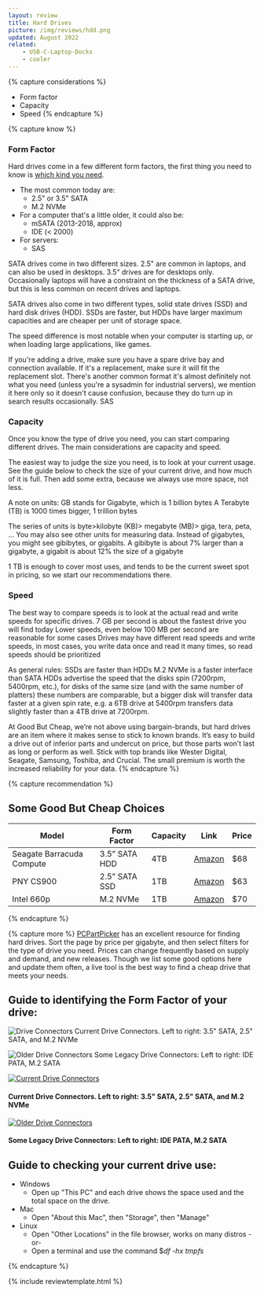 ```yaml
---
layout: review
title: Hard Drives
picture: /img/reviews/hdd.png
updated: August 2022
related:
    - USB-C-Laptop-Docks
    - cooler
---
```


{% capture considerations %}
- Form factor
- Capacity
- Speed
{% endcapture %}

{% capture know %}

### Form Factor
Hard drives come in a few different form factors, the first thing you need to know is [which kind you need](#Guide-to-identifying-the-Form-Factor-of-your-drive).
- The most common today are:
  - 2.5" or 3.5" SATA
  - M.2 NVMe
- For a computer that's a little older, it could also be:
  - mSATA (2013-2018, approx)
  - IDE (< 2000)
- For servers:
  - SAS

SATA drives come in two different sizes. 2.5" are common in laptops, and can also be used in desktops. 3.5“ drives are for desktops only. Occasionally laptops will have a constraint on the thickness of a SATA drive, but this is less common on recent drives and laptops.

SATA drives also come in two different types, solid state drives (SSD) and hard disk drives (HDD). SSDs are faster, but HDDs have larger maximum capacities and are cheaper per unit of storage space.

The speed difference is most notable when your computer is starting up, or when loading large applications, like games. 

If you're adding a drive, make sure you have a spare drive bay and connection available. If it's a replacement, make sure it will fit the replacement slot.
There's another common format it's almost definitely not what you need (unless you're a sysadmin for industrial servers), we mention it here only so it doesn't cause confusion, because they do turn up in search results occasionally.
SAS

### Capacity
Once you know the type of drive you need, you can start comparing different drives. The main considerations are capacity and speed.

The easiest way to judge the size you need, is to look at your current usage. See the guide below to check the size of your current drive, and how much of it is full. Then add some extra, because we always use more space, not less.

A note on units:
GB stands for Gigabyte, which is 1 billion bytes
A Terabyte (TB) is 1000 times bigger, 1 trillion bytes

The series of units is byte>kilobyte (KB)> megabyte (MB)> giga, tera, peta, …
You may also see other units for measuring data. Instead of gigabytes, you might see gibibytes, or gigabits. A gibibyte is about 7% larger than a gigabyte, a gigabit is about 12% the size of a gigabyte

1 TB is enough to cover most uses, and tends to be the current sweet spot in pricing, so we start our recommendations there.

### Speed

The best way to compare speeds is to look at the actual read and write speeds for specific drives. 
7 GB per second is about the fastest drive you will find today
Lower speeds, even below 100 MB per second are reasonable for some cases
Drives may have different read speeds and write speeds, in most cases, you write data once and read it many times, so read speeds should be prioritized

As general rules:
SSDs are faster than HDDs
M.2 NVMe is a faster interface than SATA
HDDs advertise the speed that the disks spin (7200rpm, 5400rpm, etc.), for disks of the same size (and with the same number of platters) these numbers are comparable, but a bigger disk will transfer data faster at a given spin rate, e.g. a 6TB drive at 5400rpm transfers data slightly faster than a 4TB drive at 7200rpm.

At Good But Cheap, we’re not above using bargain-brands, but hard drives are an item where it makes sense to stick to known brands. It’s easy to build a drive out of inferior parts and undercut on price, but those parts won’t last as long or perform as well. Stick with top brands like Wester Digital, Seagate, Samsung, Toshiba, and Crucial. The small premium is worth the increased reliability for your data.
{% endcapture %}

{% capture recommendation %}

## Some Good But Cheap Choices
|Model|Form Factor|Capacity|Link|Price|
|---|---|---|---|---|
|Seagate Barracuda Compute|3.5” SATA HDD|4TB|[Amazon](https://www.amazon.com/dp/B07D9C7SQH)|$68|
|PNY CS900|2.5” SATA SSD|1TB|[Amazon](https://www.amazon.com/dp/B07Y5VDNT9)|$63|
|Intel 660p|M.2 NVMe|1TB|[Amazon](https://www.amazon.com/dp/B07GCL6BR4)|$70|
{% endcapture %}

{% capture more %}
[PCPartPicker](https://pcpartpicker.com/products/internal-hard-drive/#sort=ppgb) has an excellent resource for finding hard drives. Sort the page by price per gigabyte, and then select filters for the type of drive you need.
Prices can change frequently based on supply and demand, and new releases. Though we list some good options here and update them often, a live tool is the best way to find a cheap drive that meets your needs.

## Guide to identifying the Form Factor of your drive:
![Drive Connectors](/img/reviews/hard-drives/connectors.jpg)
Current Drive Connectors. Left to right: 3.5" SATA, 2.5" SATA, and M.2 NVMe

![Older Drive Connectors](/img/reviews/hard-drives/legacy.jpg)
Some Legacy Drive Connectors: Left to right: IDE PATA, M.2 SATA

<div class="col-md-12 col-sm-12 portfolio-item">
  <a class="portfolio-link" href="/review/hard-drives">
    <img class="img-fluid" src="/img/reviews/hard-drives/connectors.jpg" alt="Current Drive Connectors">
  </a>
  <div class="portfolio-caption">
    <h4>Current Drive Connectors. Left to right: 3.5" SATA, 2.5" SATA, and M.2 NVMe</h4>
    <p class="text-muted"></p>
  </div>
</div>

<div class="col-md-12 col-sm-12 portfolio-item">
  <a class="portfolio-link" href="/review/hard-drives">
    <img class="img-fluid" src="/img/reviews/hard-drives/legacy.jpg" alt="Older Drive Connectors">
  </a>
  <div class="portfolio-caption">
    <h4>Some Legacy Drive Connectors: Left to right: IDE PATA, M.2 SATA</h4>
    <p class="text-muted"></p>
  </div>
</div>

## Guide to checking your current drive use:
- Windows
  - Open up "This PC" and each drive shows the space used and the total space on the drive.
- Mac
  - Open "About this Mac", then "Storage", then "Manage"
- Linux
  - Open "Other Locations" in the file browser, works on many distros -or-
  - Open a terminal and use the command $*df -hx tmpfs*

{% endcapture %}

{% include reviewtemplate.html %}